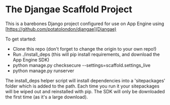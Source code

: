 
# The Djangae Scaffold Project

This is a barebones Django project configured for use on App Engine using [https://github.com/potatolondon/djangae](Djangae)

To get started:

 - Clone this repo (don't forget to change the origin to your own repo!)
 - Run ./install_deps (this will pip install requirements, and download the App Engine SDK)
 - python manage.py checksecure --settings=scaffold.settings_live
 - python manage.py runserver

The install_deps helper script will install dependencies into a 'sitepackages' folder which is added to the path. Each time you run it your
sitepackages will be wiped out and reinstalled with pip. The SDK will only be downloaded the first time (as it's a large download).
